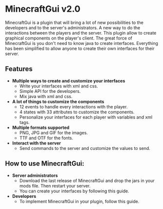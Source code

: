 # MinecraftGui v2.0

MinecraftGui is a plugin that will bring a lot of new possibilities to the developers and to the server's administrators. A new way to do the interactions between the players and the server. This plugin allow to create graphical components on the player's client. The great force of MinecraftGui is you don't need to know java to create interfaces. Everything has been simplified to allow anyone to create their own interfaces for their server.

Features
--
- **Multiple ways to create and customize your interfaces**
  - Write your interfaces with xml and css.
  - Simple API for the developers.
  - Mix java with xml and css.
- **A lot of things to customize the components**
  - 12 events to handle every interactions with the player.
  - 4 states with 33 attributes to customize the components.
  - Personalize your interfaces for each player with variables and xml tags.
- **Multiple formats supported**
  - PNG, JPG and GIF for the images.
  - TTF and OTF for the fonts.
- **Interact with the server**
  - Send commands to the server and customize the values to send.

How to use MinecraftGui:
--
- **Server administrators**
  - Download the last release of MinecraftGui and drop the jars in your mods file. Then restart your server.
  - You can create your interfaces by following this guide.
- **Developers**
  - To implement MinecraftGui in your plugin, follow this guide.
